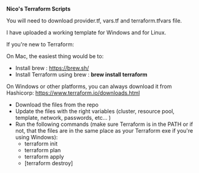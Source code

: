 <strong>Nico's Terraform Scripts</strong>


You will need to download provider.tf, vars.tf and terraform.tfvars file.

I have uploaded a working template for Windows and for Linux. 


If you're new to Terraform:

<!-- wp:paragraph -->
<p>On Mac, the easiest thing would be to:</p>
<!-- /wp:paragraph -->

<!-- wp:list -->
<ul><li>Install brew : <a href="https://brew.sh/">https://brew.sh/</a>  </li><li>Install Terraform using brew : <strong>brew install terraform</strong></li></ul>
<!-- /wp:list -->

<!-- wp:paragraph -->
<p>On Windows or other platforms, you can always download it from Hashicorp: <a href="https://www.terraform.io/downloads.html">https://www.terraform.io/downloads.html</a></p>
<!-- /wp:paragraph -->

<!-- wp:list -->
<ul><li>Download the files from the repo</li><li>Update the files with the right variables (cluster, resource pool, template, network, passwords, etc... )</li><li>Run the following commands (make sure Terraform is in the PATH or if not, that the files are in the same place as your Terraform exe if you're using Windows):<ul><li>terraform init</li><li>terraform plan </li><li>terraform apply</li><li>[terraform destroy]</li>
<!-- /wp:list -->
